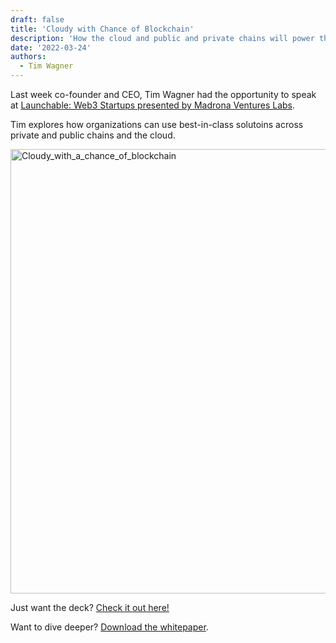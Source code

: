 ```yaml
---
draft: false
title: 'Cloudy with Chance of Blockchain'
description: 'How the cloud and public and private chains will power the web3 world'
date: '2022-03-24'
authors:
  - Tim Wagner
---
```



Last week co-founder and CEO, Tim Wagner had the opportunity to speak at [Launchable: Web3 Startups presented by Madrona Ventures Labs](https://www.madronavl.com/launchable/launchable-web3-startups).

Tim explores how organizations can use best-in-class solutoins across private and public chains and the cloud. 

[<img width="711" alt="Cloudy_with_a_chance_of_blockchain" src="https://d24nhiikxn5jns.cloudfront.net/optimized/user-images.githubusercontent.com..98492452..159790090-d4609612-dc51-49ee-8cbc-c603f822ffcc.png" />](https://youtu.be/cET9fzHVpF8?t=68)

Just want the deck? [Check it out here!](https://www.slideshare.net/CarollCasbeer1/three-body-problem-by-tim-wagner)

Want to dive deeper? [Download the whitepaper](https://www.vendia.com/resources/3-body-problem).

